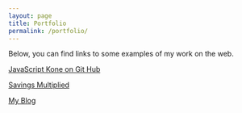 ```yaml
---
layout: page
title: Portfolio
permalink: /portfolio/
---
```

Below, you can find links to some examples of my work on the web.

[JavaScript Kone on Git Hub](#)

[Savings Multiplied](#)

[My Blog](/blog/)
